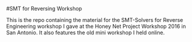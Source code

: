#SMT for Reversing Workshop

This is the repo containing the material for the SMT-Solvers for Reverse Engineering workshop I gave at the Honey Net Project Workshop 2016 in San Antonio.
It also features the old mini workshop I held online. 
